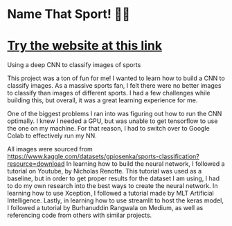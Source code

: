 # Name That Sport! 🏀🏈
# [Try the website at this link](https://namethatsport.streamlit.app/) 

Using a deep CNN to classify images of sports

This project was a ton of fun for me! I wanted to learn how to build a CNN to classify images. As a massive sports fan, I felt there were no better images to classify than images of different sports. I had a few challenges while building this, but overall, it was a great learning experience for me.

One of the biggest problems I ran into was figuring out how to run the CNN optimally. I knew I needed a GPU, but was unable to get tensorflow to use the one on my machine. For that reason, I had to switch over to Google Colab to effectively run my NN.

All images were sourced from https://www.kaggle.com/datasets/gpiosenka/sports-classification?resource=download
In learning how to build the neural network, I followed a tutorial on Youtube, by Nicholas Renotte. This tutorial was used as a baseline, but in order to get proper results for the dataset I am using, I had to do my own research into the best ways to create the neural network. In learning how to use Xception, I followed a tutorial made by MLT Artificial Intelligence. Lastly, in learning how to use streamlit to host the keras model, I followed a tutorial by Burhanuddin Rangwala on Medium, as well as referencing code from others with similar projects.
